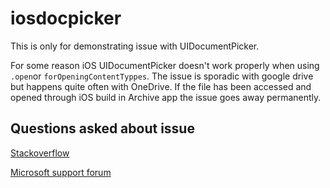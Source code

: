 # iosdocpicker
This is only for demonstrating issue with UIDocumentPicker.

For some reason iOS UIDocumentPicker doesn't work properly when using ```.open```or ```forOpeningContentTyppes```. The issue is sporadic with google drive but happens quite often with OneDrive. If the file has been accessed and opened through iOS build in Archive app the issue goes away permanently.

## Questions asked about issue
[Stackoverflow](https://stackoverflow.com/questions/69583341/why-is-url-bookmarkdata-returning-nil)

[Microsoft support forum](https://answers.microsoft.com/da-dk/msoffice/forum/all/some-documents-cant-be-opened-in-onedrive-from/1ef3ab93-1e1d-478f-9c35-f5b3e2ef848f)
